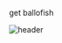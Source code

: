get ballofish

![header](https://capsule-render.vercel.app/api?type=wave&color=auto&height=300&section=header&text=capsule%20render&fontSize=90)
